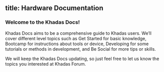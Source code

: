 title: Hardware Documentation
---

### Welcome to the Khadas Docs!

Khadas Docs aims to be a comprehensive guide to Khadas users. We’ll cover different level topics such as Get Started for basic knowledge, Bootcamp for instructions about tools or device, Developing for some tutorials or methods in development, and Be Social for more tips or skills.

We will keep the Khadas Docs updating, so just feel free to let us know the topics you interested at Khadas Forum.

